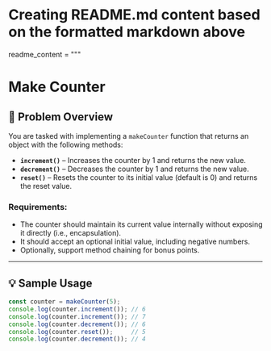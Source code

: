 # Creating README.md content based on the formatted markdown above

readme_content = """
# Make Counter

## 🧠 Problem Overview

You are tasked with implementing a `makeCounter` function that returns an object with the following methods:

- **`increment()`** – Increases the counter by 1 and returns the new value.
- **`decrement()`** – Decreases the counter by 1 and returns the new value.
- **`reset()`** – Resets the counter to its initial value (default is 0) and returns the reset value.

### Requirements:

- The counter should maintain its current value internally without exposing it directly (i.e., encapsulation).
- It should accept an optional initial value, including negative numbers.
- Optionally, support method chaining for bonus points.

---

## 💡 Sample Usage

```javascript
const counter = makeCounter(5);
console.log(counter.increment()); // 6
console.log(counter.increment()); // 7
console.log(counter.decrement()); // 6
console.log(counter.reset());     // 5
console.log(counter.decrement()); // 4
